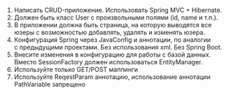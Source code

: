 1. Написать CRUD-приложение. Использовать Spring MVC + Hibernate.
2. Должен быть класс User с произвольными полями (id, name и т.п.).
3. В приложении должна быть страница, на которую выводятся все  
   юзеры с возможностью добавлять, удалять и изменять юзера.
4. Конфигурация Spring через JavaConfig и аннотации, по аналогии  
   с предыдущими проектами. Без использования xml. Без Spring Boot.
5. Внесите изменения в конфигурацию для работы с базой данных.  
   Вместо SessionFactory должен использоваться EntityManager.
6. Используйте только GET/POST маппинги
7. Используйте ReqestParam аннотацию, использование аннотации  
   PathVariable запрещено

